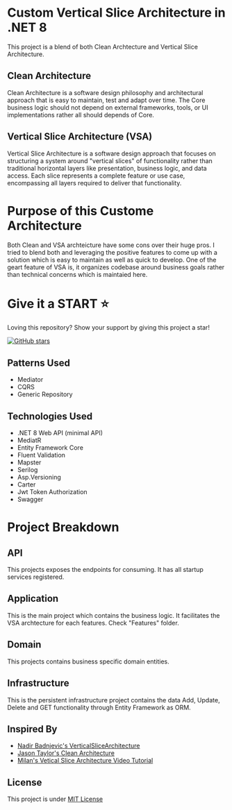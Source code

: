 # Custom Vertical Slice Architecture in .NET 8
This project is a blend of both Clean Archtecture and Vertical Slice Architecture.
## Clean Architecture
Clean Architecture is a software design philosophy and architectural approach that is easy to maintain, test and adapt over time. The Core business logic should not depend on external frameworks, tools, or UI implementations rather all should depends of Core.
## Vertical Slice Architecture (VSA)
Vertical Slice Architecture is a software design approach that focuses on structuring a system around "vertical slices" of functionality rather than traditional horizontal layers like presentation, business logic, and data access. Each slice represents a complete feature or use case, encompassing all layers required to deliver that functionality.

# Purpose of this Custome Architecture
Both Clean and VSA archteicture have some cons over their huge pros. I tried to blend both and leveraging the positive features to come up with a solution which is easy to maintain as well as quick to develop. One of the geart feature of VSA is, it organizes codebase around business goals rather than technical concerns which is maintaied here.

# Give it a START :star:
Loving this repository? Show your support by giving this project a star!

[![GitHub stars](https://img.shields.io/github/stars/tilok369/custom-vsa-architecture.svg?style=social&label=Star)](https://github.com/tilok369/custom-vsa-architecture)

## Patterns Used
- Mediator
- CQRS
- Generic Repository

## Technologies Used
- .NET 8 Web API (minimal API)
- MediatR
- Entity Framework Core
- Fluent Validation
- Mapster
- Serilog
- Asp.Versioning
- Carter
- Jwt Token Authorization
- Swagger

# Project Breakdown
## API
This projects exposes the endpoints for consuming. It has all startup services registered.
## Application
This is the main project which contains the business logic. It facilitates the VSA archtecture for each features. Check "Features" folder.
## Domain
This projects contains business specific domain entities.
## Infrastructure
This is the persistent infrastructure project contains the data Add, Update, Delete and GET functionality through Entity Framework as ORM. 

## Inspired By
- [Nadir Badnjevic's VerticalSliceArchitecture](https://github.com/nadirbad/VerticalSliceArchitecture)
- [Jason Taylor's Clean Architecture](https://github.com/jasontaylordev/CleanArchitecture)
- [Milan's Vetical Slice Architecture Video Tutorial](https://www.youtube.com/watch?v=msjnfdeDCmo)

## License
This project is under [MIT License](https://github.com/tilok369/custom-vsa-architecture/tree/main?tab=MIT-1-ov-file)
